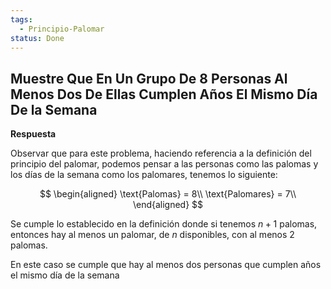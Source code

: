 ```yaml
---
tags:
  - Principio-Palomar
status: Done
---
```


## Muestre Que En Un Grupo De 8 Personas Al Menos Dos De Ellas Cumplen Años El Mismo Día De la Semana

**Respuesta**

Observar que para este problema, haciendo referencia a la definición del principio del palomar, podemos pensar a las personas como las palomas y los días de la semana como los palomares, tenemos lo siguiente:

$$  
\begin{aligned}
\text{Palomas} = 8\\
\text{Palomares} = 7\\
\end{aligned}
$$

Se cumple lo establecido en la definición donde si tenemos $n + 1$ palomas, entonces hay al menos un palomar, de $n$ disponibles, con al menos 2 palomas.

En este caso se cumple que hay al menos dos personas que cumplen años el mismo día de la semana
